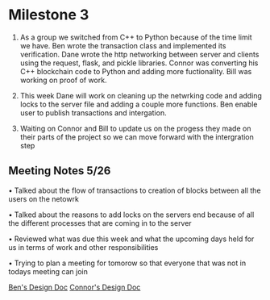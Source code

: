 # **Milestone 3**

1) As a group we switched from C++ to Python because of the time limit we have. Ben wrote the transaction class and implemented its verification. Dane wrote the http networking between server and clients using the request, flask, and pickle libraries. Connor was converting his C++ blockchain code to Python and adding more fuctionality. Bill was working on proof of work.

2) This week Dane will work on cleaning up the netwrking code and adding locks to the server file and adding a couple more functions. Ben enable user to publish transactions and intergation. 

3) Waiting on Connor and Bill to update us on the progess they made on their parts of the project so we can move forward with the intergration step

## **Meeting Notes 5/26**
•	Talked about the flow of transactions to creation of blocks between all the users on the netowrk

•	Talked about the reasons to add locks on the servers end because of all the different processes that are coming in to the server 

•	Reviewed what was due this week and what the upcoming days held for us in terms of work and other responsibilities

•	Trying to plan a meeting for tomorow so that everyone that was not in todays meeting can join

[Ben's Design Doc](https://docs.google.com/document/d/1Ftg9jzN7DSOrtMMwSQ1MYNOK_SK0P-cp_i9vGQMnXpQ/edit?usp=sharing)
[Connor's Design Doc](https://docs.google.com/document/d/1FNiCJugAZcXI5b8ll1FFh8uA7yDqow7JwcQiO6LhqM0/edit?usp=sharing)
